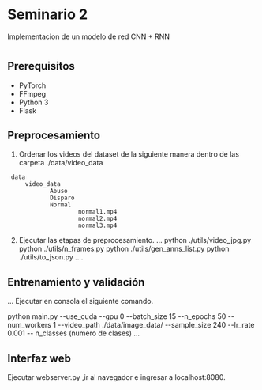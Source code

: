 # Seminario 2
Implementacion de un modelo de red CNN + RNN
 

#
## Prerequisitos
* PyTorch 
* FFmpeg
* Python 3
* Flask

## Preprocesamiento 
1. Ordenar los videos del dataset de la siguiente manera dentro de las carpeta ./data/video_data

  ```
   data 
       video_data    
              Abuso
              Disparo
              Normal 
                      normal1.mp4
                      normal2.mp4
                      normal3.mp4
  ```


 2. Ejecutar las etapas de preprocesamiento. 
    ...
    python ./utils/video_jpg.py
    python ./utils/n_frames.py
    python ./utils/gen_anns_list.py
    python ./utils/to_json.py 
    ....

## Entrenamiento y validación 

  ...
  Ejecutar en consola el siguiente comando.
 
  python main.py --use_cuda --gpu 0 --batch_size 15 --n_epochs 50 --num_workers 1  --video_path ./data/image_data/ --sample_size 240 --lr_rate 0.001 -- n_classes (numero de  clases)
  ...

## Interfaz web

Ejecutar webserver.py ,ir al navegador e ingresar a localhost:8080.


 

 

